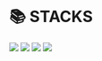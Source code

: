 
<!--
**jonghoon7431/jonghoon7431** is a ✨ _special_ ✨ repository because its `README.md` (this file) appears on your GitHub profile.-->

<br>

<div><h1>📚 STACKS</h1></div>
<div>
  <img src="https://img.shields.io/badge/html5-E34F26?style=for-the-badge&logo=html5&logoColor=white">
  <img src="https://img.shields.io/badge/css-1572B6?style=for-the-badge&logo=css3&logoColor=white">
  <img src="https://img.shields.io/badge/javascript-F7DF1E?style=for-the-badge&logo=javascript&logoColor=black">
  <img src="https://img.shields.io/badge/React-61DAFB?style=for-the-badge&logo=javascript&logoColor=black">
</div>
